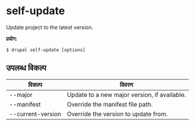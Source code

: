 # self-update
Update project to the latest version.

**प्रयोग:**
```
$ drupal self-update [options]
```

## उपलब्ध विकल्प
विकल्प | विवरण
-------|-------------
--major | Update to a new major version, if available.
--manifest | Override the manifest file path.
--current-version | Override the version to update from.
